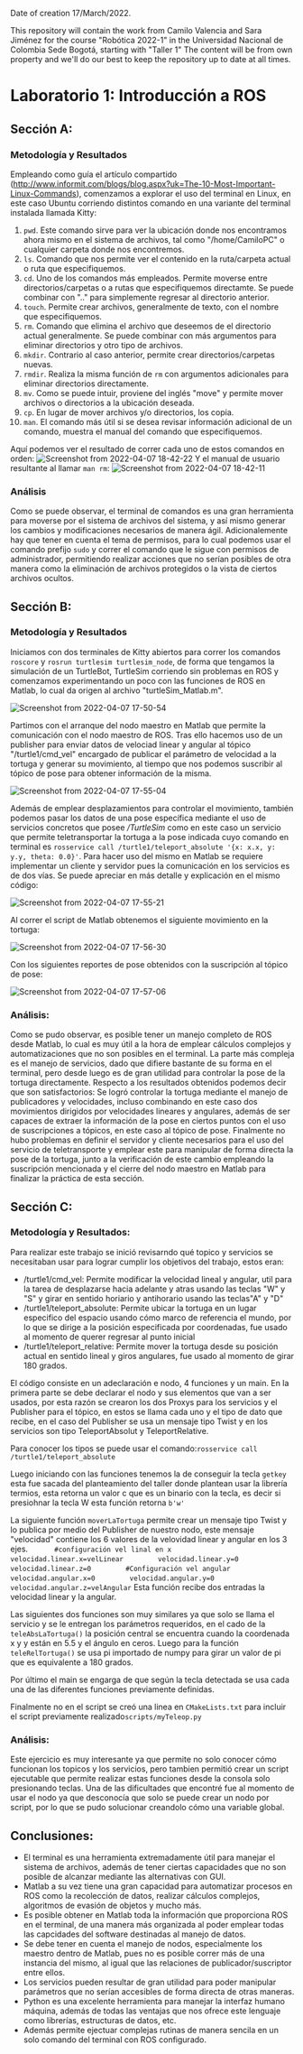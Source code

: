 Date of creation 17/March/2022.

This repository will contain the work from Camilo Valencia and Sara Jiménez for the course "Robótica 2022-1" in the Universidad Nacional de Colombia Sede Bogotá, starting with "Taller 1"
The content will be from own property  and we'll do our best to keep the repository up to date at all times.

# Laboratorio 1: Introducción a ROS
## Sección A:
### Metodología y Resultados
Empleando como guía el artículo compartido (http://www.informit.com/blogs/blog.aspx?uk=The-10-Most-Important-Linux-Commands), comenzamos a explorar el uso del terminal en Linux, en este caso Ubuntu corriendo distintos comando en una variante del terminal instalada llamada Kitty:
1. `pwd`. Este comando sirve  para ver la ubicación donde nos encontramos ahora mismo en el sistema de archivos, tal como "/home/CamiloPC" o cualquier carpeta donde nos encontremos.
2. `ls`. Comando que nos permite ver el contenido en la ruta/carpeta actual o ruta que especifiquemos.
3. `cd`. Uno de los comandos más empleados. Permite moverse entre directorios/carpetas o a rutas que especifiquemos directamte. Se puede combinar con ".." para simplemente regresar al directorio anterior.
4. `touch`. Permite crear archivos, generalmente de texto, con el nombre que especifiquemos.
5. `rm`. Comando que elimina el archivo que deseemos de el directorio actual generalmente. Se puede combinar con más argumentos para eliminar directorios y otro tipo de archivos.
6. `mkdir`. Contrario al caso anterior, permite crear directorios/carpetas nuevas.
7. `rmdir`. Realiza la misma función de `rm` con argumentos adicionales para eliminar directorios directamente.
8. `mv`. Como se puede intuir, proviene del inglés "move" y permite mover archivos o directorios a la ubicación deseada.
9. `cp`. En lugar de mover archivos y/o directorios, los copia.
10. `man`. El comando más útil si se desea revisar información adicional de un comando, muestra el manual del comando que especifiquemos.
 
Aquí podemos ver el resultado de correr cada uno de estos comandos en orden:
![Screenshot from 2022-04-07 18-42-22](https://user-images.githubusercontent.com/55710287/162336786-a43e6b44-1382-4de6-82ef-d69f93cbb326.png)
Y el manual de usuario resultante al llamar `man rm`:
![Screenshot from 2022-04-07 18-42-11](https://user-images.githubusercontent.com/55710287/162336791-09f16a88-31df-419b-9d3d-1c5191302810.png)


### Análisis
Como se puede observar, el terminal de comandos es una gran herramienta para moverse por el sistema de archivos del sistema, y así mismo generar los cambios y modificaciones necesarios de manera ágil. Adicionalemente hay que tener en cuenta el tema de permisos, para lo cual podemos usar el comando prefijo `sudo` y correr el comando que le sigue con permisos de administrador, permitiendo realizar acciones que no serían posibles de otra manera como la eliminación de archivos protegidos o la vista de ciertos archivos ocultos.
## Sección B:
### Metodología y Resultados
Iniciamos con dos terminales de Kitty abiertos para correr los comandos `roscore` y `rosrun turtlesim turtlesim_node`, de forma que tengamos la simulación de un TurtleBot, TurtleSim corriendo sin problemas en ROS y comenzamos experimentando un poco con las funciones de ROS en Matlab, lo cual da origen al archivo "turtleSim_Matlab.m". 

![Screenshot from 2022-04-07 17-50-54](https://user-images.githubusercontent.com/55710287/162333613-485e795e-1a8a-4a52-be61-73fd1350ef11.png)

Partimos con el arranque del nodo maestro en Matlab que permite la comunicación con el nodo maestro de ROS. Tras ello hacemos uso de un publisher para enviar datos de velociad linear y angular al tópico "/turtle1/cmd_vel" encargado de publicar el parámetro de velocidad a la tortuga y generar su movimiento, al tiempo que nos podemos suscribir al tópico de pose para obtener información de la misma. 

![Screenshot from 2022-04-07 17-55-04](https://user-images.githubusercontent.com/55710287/162333634-b6ff58fe-3a08-482a-a199-57c94b0846ab.png)

Además de emplear desplazamientos para controlar el movimiento, también podemos pasar los datos de una pose específica mediante el uso de servicios concretos que posee */TurtleSim* como en este caso un servicio que permite teletransportar la tortuga a la pose indicada cuyo comando en terminal es `rosservice call /turtle1/teleport_absolute '{x: x.x, y: y.y, theta: 0.0}'`. Para hacer uso del mismo en Matlab se requiere implementar un cliente y servidor pues la comunicación en los servicios es de dos vías. Se puede apreciar en más detalle y explicación en el mismo código:

![Screenshot from 2022-04-07 17-55-21](https://user-images.githubusercontent.com/55710287/162333670-ab8c5f3a-f73a-4208-bd21-6b8b2a1638c6.png)

Al correr el script de Matlab obtenemos el siguiente movimiento en la tortuga:

![Screenshot from 2022-04-07 17-56-30](https://user-images.githubusercontent.com/55710287/162333682-8beac071-3e88-47ef-b728-3b1dadf8bd66.png)

Con los siguientes reportes de pose obtenidos con la suscripción al tópico de pose:

![Screenshot from 2022-04-07 17-57-06](https://user-images.githubusercontent.com/55710287/162333686-5432364c-f068-4230-9156-c6705bf3aa56.png)

### Análisis:

Como se pudo observar, es posible tener un manejo completo de ROS desde Matlab, lo cual es muy útil a la hora de emplear cálculos complejos y automatizaciones que no son posibles en el terminal. La parte más compleja es el manejo de servicios, dado que difiere bastante de su forma en el terminal, pero desde luego es de gran utilidad para controlar la pose de la tortuga directamente. Respecto a los resultados obtenidos podemos decir que son satisfactorios: Se logró controlar la tortuga mediante el manejo de publicadores y velocidades, incluso combinando en este caso dos movimientos dirigidos por velocidades lineares y angulares, además de ser capaces de extraer la información de la pose en ciertos puntos con el uso de suscripciones a tópicos, en este caso al tópico de pose. Finalmente no hubo problemas en definir el servidor y cliente necesarios para el uso del servicio de teletransporte y emplear este para manipular de forma directa la pose de la tortuga, junto a la verificación de este cambio empleando la suscripción mencionada y el cierre del nodo maestro en Matlab para finalizar la práctica de esta sección.


## Sección C:

### Metodología y Resultados:
Para realizar este trabajo se inició revisarndo qué topico y servicios se necesitaban usar para lograr cumplir los objetivos del trabajo, estos eran:
- /turtle1/cmd_vel: Permite modificar la velocidad lineal y angular, util para la tarea de desplazarse hacia adelante y atras usando las teclas "W" y "S" y girar en sentido horiario y antihorario usando las teclas"A" y "D" 
- /turtle1/teleport_absolute: Permite ubicar la tortuga en un lugar especifico del espacio usando cómo marco de referencia el mundo, por lo que se dirige a la posición especificada por coordenadas, fue usado al momento de querer regresar al punto inicial 
- /turtle1/teleport_relative: Permite mover la tortuga desde su posición actual en sentido lineal y giros angulares, fue usado al momento de girar 180 grados.

El código consiste en un adeclaración e nodo, 4 funciones y un main.
En la primera parte se debe declarar el nodo y sus elementos que van a ser usados, por esta razón se crearon los dos Proxys para los servicios y el Publisher para el tópico, en estos se llama cada uno y el tipo de dato que recibe, en el caso del Publisher se usa un mensaje tipo Twist y en los servicios son tipo TeleportAbsolut y TeleportRelative. 

Para conocer los tipos se puede usar el comando:`rosservice call /turtle1/teleport_absolute `

Luego iniciando con las funciones tenemos la de conseguir la tecla `getkey` esta fue sacada del planteamiento del taller donde plantean usar la librería termios, esta retorna un valor c que es un binario con la tecla, es decir si presiohnar la tecla W esta función retorna `b'w'` 

La siguiente función `moverLaTortuga` permite crear un mensaje tipo Twist y lo publica por medio del Publisher de nuestro nodo, este mensaje "velocidad" contiene los 6 valores de la velovidad linear y angular en los 3 ejes. 
`       #configuración vel linal en x `
`        velocidad.linear.x=velLinear`
`        velocidad.linear.y=0`
`        velocidad.linear.z=0`
`        #Configuración vel angular` 
`        velocidad.angular.x=0`
`        velocidad.angular.y=0`
`        velocidad.angular.z=velAngular`
Esta función recibe dos entradas la velocidad linear y la angular.

Las siguientes dos funciones son muy similares ya que solo se llama el servicio y se le entregan los parámetros requeridos, en el cado de la `teleAbsLaTortuga()` la posición central se encuentra cuando la coordenada x y y están en 5.5 y el ángulo en ceros. Luego para la función `teleRelTortuga()` se usa pi importado de numpy para girar un valor de pi que es equivalente a 180 grados. 

Por último el main se engarga de que según la tecla detectada se usa cada una de las diferentes funciones previamente definidas. 

Finalmente no en el script se creó una linea en `CMakeLists.txt` para incluir el script previamente realizado`scripts/myTeleop.py`

### Análisis:

Este ejercicio es muy interesante ya que permite no solo conocer cómo funcionan los topicos y los servicios, pero tambien permitió crear un script ejecutable que permite realizar estas funciones desde la consola solo presionando teclas. Una de las dificultades que encontré fue al momento de usar el nodo ya que desconocía que solo se puede crear un nodo por script, por lo que se pudo solucionar creandolo cómo una variable global.

## Conclusiones:
- El terminal es una herramienta extremadamente útil para manejar el sistema de archivos, además de tener ciertas capacidades que no son posible de alcanzar mediante las alternativas con GUI.
- Matlab a su vez tiene una gran capacidad para automatizar procesos en ROS como la recolección de datos, realizar cálculos complejos, algoritmos de evasión de objetos y mucho más.
- Es posible obtener en Matlab toda la información que proporciona ROS en el terminal, de una manera más organizada al poder emplear todas las capcidades del software destinadas al manejo de datos.
- Se debe tener en cuenta el manejo de nodos, especialmente los maestro dentro de Matlab, pues no es posible correr más de una instancia del mismo, al igual que las relaciones de publicador/suscriptor entre ellos.
- Los servicios pueden resultar de gran utilidad para poder manipular parámetros que no serían accesibles de forma directa de otras maneras.
- Python es una excelente herramienta para manejar la interfaz humano máquina, además de todas las ventajas que nos ofrece este lenguaje como librerías, estructuras de datos, etc.
- Además permite ejectuar complejas rutinas de manera sencila en un solo comando del terminal con ROS configurado.
